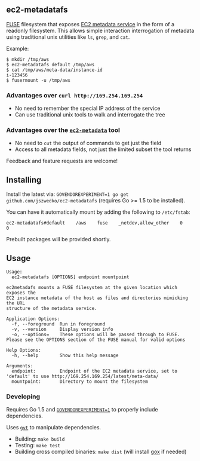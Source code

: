 ## ec2-metadatafs

[FUSE](https://github.com/libfuse/libfuse) filesystem that exposes [EC2
metadata
service](http://docs.aws.amazon.com/AWSEC2/latest/UserGuide/ec2-instance-metadata.html)
in the form of a readonly filesystem. This allows simple interaction
interrogation of metadata using traditional unix utilities like `ls`, `grep`,
and `cat`.

Example:
```
$ mkdir /tmp/aws
$ ec2-metadatafs default /tmp/aws
$ cat /tmp/aws/meta-data/instance-id
i-123456
$ fusermount -u /tmp/aws
```

### Advantages over `curl http://169.254.169.254`

* No need to remember the special IP address of the service
* Can use traditional unix tools to walk and interrogate the tree

### Advantages over the [`ec2-metadata`](http://aws.amazon.com/code/1825) tool

* No need to `cut` the output of commands to get just the field
* Access to all metadata fields, not just the limited subset the tool returns

Feedback and feature requests are welcome!

## Installing

Install the latest via: `GOVENDOREXPERIMENT=1 go get
github.com/jszwedko/ec2-metadatafs` (requires Go >= 1.5 to be installed).

You can have it automatically mount by adding the following to `/etc/fstab`:

`ec2-metadatafs#default    /aws    fuse    _netdev,allow_other    0    0`

Prebuilt packages will be provided shortly.

## Usage

```
Usage:
  ec2-metadatafs [OPTIONS] endpoint mountpoint

ec2metadafs mounts a FUSE filesystem at the given location which exposes the
EC2 instance metadata of the host as files and directories mimicking the URL
structure of the metadata service.

Application Options:
  -f, --foreground  Run in foreground
  -v, --version     Display version info
  -o, --options=    These options will be passed through to FUSE. Please see the OPTIONS section of the FUSE manual for valid options

Help Options:
  -h, --help        Show this help message

Arguments:
  endpoint:         Endpoint of the EC2 metadata service, set to 'default' to use http://169.254.169.254/latest/meta-data/
  mountpoint:       Directory to mount the filesystem
```

### Developing

Requires Go 1.5 and
[`GOVENDOREXPERIMENT=1`](https://docs.google.com/document/d/1Bz5-UB7g2uPBdOx-rw5t9MxJwkfpx90cqG9AFL0JAYo/edit)
to properly include dependencies.

Uses [`gvt`](https://github.com/FiloSottile/gvt) to manipulate dependencies.

- Building: `make build`
- Testing: `make test`
- Building cross compiled binaries: `make dist` (will install
  [gox](https://github.com/mitchellh/gox) if needed)
